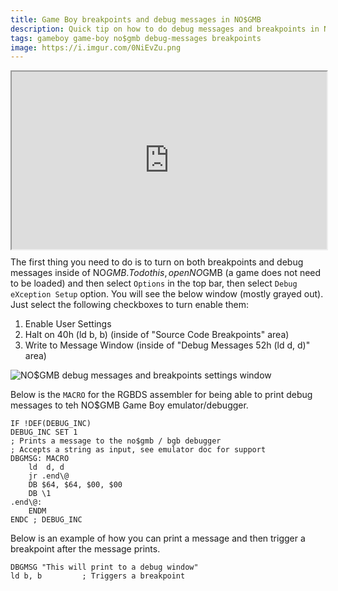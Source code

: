 ```yaml
---
title: Game Boy breakpoints and debug messages in NO$GMB
description: Quick tip on how to do debug messages and breakpoints in NO$GMB Game Boy emulator and debugger using RGBDS
tags: gameboy game-boy no$gmb debug-messages breakpoints
image: https://i.imgur.com/0NiEvZu.png
---
```


<div style="width:100%;padding-top:56.25%;position:relative;">
<iframe id="lbry-iframe" style="min-width:100%;min-height:100%;position:absolute;top:0;" src="https://odysee.com/$/embed/gameboy-breakpoints-and-debug-messages-in-no-cash-gmb/2644dc9435274b58e835a0d35d54e6d8ab38928b?r=HP6i9hAVyEHmNWQo8j6iFo61fKRDg6G9" allowfullscreen></iframe>
</div>

The first thing you need to do is to turn on both breakpoints and debug messages inside of NO$GMB. To do this, open NO$GMB (a game does not need to be loaded) and then select `Options` in the top bar, then select `Debug eXception Setup` option. You will see the below window (mostly grayed out). Just select the following checkboxes to turn enable them:
1. Enable User Settings
2. Halt on 40h (ld b, b) (inside of "Source Code Breakpoints" area)
3. Write to Message Window (inside of "Debug Messages 52h (ld d, d)" area)

![NO$GMB debug messages and breakpoints settings window](https://i.imgur.com/3xniIor.png)

Below is the `MACRO` for the RGBDS assembler for being able to print debug messages to teh NO$GMB Game Boy emulator/debugger.
```assembly
IF !DEF(DEBUG_INC)
DEBUG_INC SET 1
; Prints a message to the no$gmb / bgb debugger
; Accepts a string as input, see emulator doc for support
DBGMSG: MACRO
	ld  d, d
	jr .end\@
	DB $64, $64, $00, $00
	DB \1
.end\@:
	ENDM
ENDC ; DEBUG_INC
```

Below is an example of how you can print a message and then trigger a breakpoint after the message prints.
```assembly
DBGMSG "This will print to a debug window"
ld b, b			; Triggers a breakpoint
```

